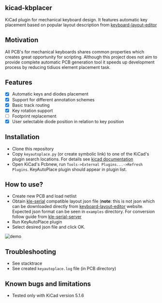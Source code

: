 ## kicad-kbplacer
KiCad plugin for mechanical keyboard design. It features automatic key placement based on popular layout description from [keyboard-layout-editor](http://www.keyboard-layout-editor.com/) 

## Motivation
All PCB's for mechanical keyboards shares common properties which creates great opportunity for scripting. Although this project does not aim to provide complete automatic PCB generation tool it speeds up development process by reducing tidiuos element placement task.

## Features
- [x] Automatic keys and diodes placement
- [x] Support for different annotation schemes
- [x] Basic track routing
- [x] Key rotation support
- [ ] Footprint replacement
- [x] User selectable diode position in relation to key position

## Installation
- Clone this repository
- Copy `keyautoplace.py` (or create symbolic link) to one of the KiCad's plugin search locations. For details see [kicad documentation](https://docs.kicad-pcb.org/doxygen/md_Documentation_development_pcbnew-plugins.html) 
- Open KiCad's Pcbnew, run `Tools->External Plugins...->Refresh Plugins`. KeyAutoPlace plugin should appear in plugin list.

## How to use?
- Create new PCB and load netlist
- Obtain [kle-serial](https://github.com/ijprest/kle-serial) compatible layout json file (**note**: this is not json which can be downloaded directly from [keyboard-layout-editor](http://www.keyboard-layout-editor.com/) website. Expected json format can be seen in `examples` directory. For conversion follow guide from [kle-serial-server](https://github.com/adamws/kle-serial-server)
- Run KeyAutoPlace plugin
- Select desired json file and click OK.

![demo](demo.gif)

## Troubleshooting
- See stacktrace
- See created `keyautoplace.log` file (in PCB directory)

## Known bugs and limitations
- Tested only with KiCad version 5.1.6
